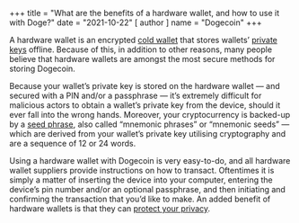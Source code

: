 +++
title = "What are the benefits of a hardware wallet, and how to use it with Doge?"
date = "2021-10-22"
[ author ]
  name = "Dogecoin"
+++

A hardware wallet is an encrypted [cold wallet](/dogepedia/articles/how-do-i-get-a-wallet) that stores wallets’ [private keys](/dogepedia/articles/how-to-backup-a-wallet) offline. Because of this, in addition to other reasons, many people believe that hardware wallets are amongst the most secure methods for storing Dogecoin.  

Because your wallet’s private key is stored on the hardware wallet — and secured with a PIN and/or a passphrase — it’s extremely difficult for malicious actors to obtain a wallet’s private key from the device, should it ever fall into the wrong hands. Moreover, your cryptocurrency is backed-up by a [seed phrase](/dogepedia/articles/how-to-backup-a-wallet), also called “mnemonic phrases” or “mnemonic seeds” — which are derived from your wallet’s private key utilising cryptography and are a sequence of 12 or 24 words.  

Using a hardware wallet with Dogecoin is very easy-to-do, and all hardware wallet suppliers provide instructions on how to transact. Oftentimes it is simply a matter of inserting the device into your computer, entering the device’s pin number and/or an optional passphrase, and then initiating and confirming the transaction that you’d like to make. An added benefit of hardware wallets is that they can [protect your privacy](/dogepedia/articles/dogecoin-and-privacy).